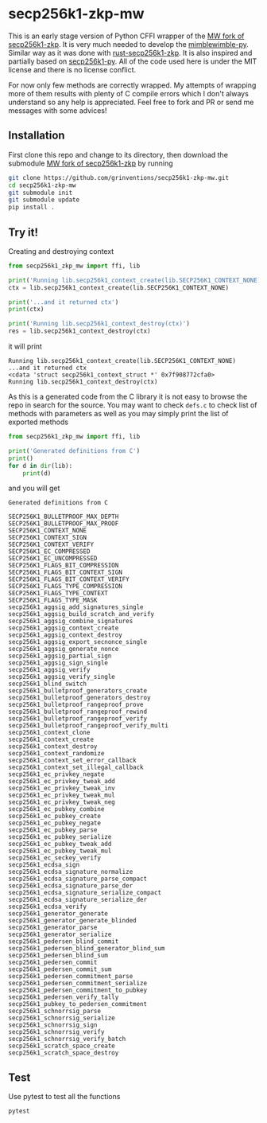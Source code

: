 # secp256k1-zkp-mw

This is an early stage version of Python CFFI wrapper of the [MW fork of secp256k1-zkp](https://github.com/mimblewimble/secp256k1-zkp). It is very much needed to develop the [mimblewimble-py](https://github.com/grinventions/mimblewimble-py). Similar way as it was done with [rust-secp256k1-zkp](https://github.com/mimblewimble/rust-secp256k1-zkp). It is also inspired and partially based on [secp256k1-py](https://github.com/rustyrussell/secp256k1-py). All of the code used here is under the MIT license and there is no license conflict.

For now only few methods are correctly wrapped. My attempts of wrapping more of them results with plenty of C compile errors which I don't always understand so any help is appreciated. Feel free to fork and PR or send me messages with some advices!

## Installation

First clone this repo and change to its directory, then download the submodule [MW fork of secp256k1-zkp](https://github.com/mimblewimble/secp256k1-zkp) by running

```sh
git clone https://github.com/grinventions/secp256k1-zkp-mw.git
cd secp256k1-zkp-mw
git submodule init
git submodule update
pip install .
```

## Try it!

Creating and destroying context

```python
from secp256k1_zkp_mw import ffi, lib

print('Running lib.secp256k1_context_create(lib.SECP256K1_CONTEXT_NONE)')
ctx = lib.secp256k1_context_create(lib.SECP256K1_CONTEXT_NONE)

print('...and it returned ctx')
print(ctx)

print('Running lib.secp256k1_context_destroy(ctx)')
res = lib.secp256k1_context_destroy(ctx)
```

it will print

```
Running lib.secp256k1_context_create(lib.SECP256K1_CONTEXT_NONE)
...and it returned ctx
<cdata 'struct secp256k1_context_struct *' 0x7f908772cfa0>
Running lib.secp256k1_context_destroy(ctx)
```

As this is a generated code from the C library it is not easy to browse the repo in search for the source. You may want to check `defs.c` to check list of methods with parameters as well as you may simply print the list of exported methods

```python
from secp256k1_zkp_mw import ffi, lib

print('Generated definitions from C')
print()
for d in dir(lib):
    print(d)
```

and you will get

```
Generated definitions from C

SECP256K1_BULLETPROOF_MAX_DEPTH
SECP256K1_BULLETPROOF_MAX_PROOF
SECP256K1_CONTEXT_NONE
SECP256K1_CONTEXT_SIGN
SECP256K1_CONTEXT_VERIFY
SECP256K1_EC_COMPRESSED
SECP256K1_EC_UNCOMPRESSED
SECP256K1_FLAGS_BIT_COMPRESSION
SECP256K1_FLAGS_BIT_CONTEXT_SIGN
SECP256K1_FLAGS_BIT_CONTEXT_VERIFY
SECP256K1_FLAGS_TYPE_COMPRESSION
SECP256K1_FLAGS_TYPE_CONTEXT
SECP256K1_FLAGS_TYPE_MASK
secp256k1_aggsig_add_signatures_single
secp256k1_aggsig_build_scratch_and_verify
secp256k1_aggsig_combine_signatures
secp256k1_aggsig_context_create
secp256k1_aggsig_context_destroy
secp256k1_aggsig_export_secnonce_single
secp256k1_aggsig_generate_nonce
secp256k1_aggsig_partial_sign
secp256k1_aggsig_sign_single
secp256k1_aggsig_verify
secp256k1_aggsig_verify_single
secp256k1_blind_switch
secp256k1_bulletproof_generators_create
secp256k1_bulletproof_generators_destroy
secp256k1_bulletproof_rangeproof_prove
secp256k1_bulletproof_rangeproof_rewind
secp256k1_bulletproof_rangeproof_verify
secp256k1_bulletproof_rangeproof_verify_multi
secp256k1_context_clone
secp256k1_context_create
secp256k1_context_destroy
secp256k1_context_randomize
secp256k1_context_set_error_callback
secp256k1_context_set_illegal_callback
secp256k1_ec_privkey_negate
secp256k1_ec_privkey_tweak_add
secp256k1_ec_privkey_tweak_inv
secp256k1_ec_privkey_tweak_mul
secp256k1_ec_privkey_tweak_neg
secp256k1_ec_pubkey_combine
secp256k1_ec_pubkey_create
secp256k1_ec_pubkey_negate
secp256k1_ec_pubkey_parse
secp256k1_ec_pubkey_serialize
secp256k1_ec_pubkey_tweak_add
secp256k1_ec_pubkey_tweak_mul
secp256k1_ec_seckey_verify
secp256k1_ecdsa_sign
secp256k1_ecdsa_signature_normalize
secp256k1_ecdsa_signature_parse_compact
secp256k1_ecdsa_signature_parse_der
secp256k1_ecdsa_signature_serialize_compact
secp256k1_ecdsa_signature_serialize_der
secp256k1_ecdsa_verify
secp256k1_generator_generate
secp256k1_generator_generate_blinded
secp256k1_generator_parse
secp256k1_generator_serialize
secp256k1_pedersen_blind_commit
secp256k1_pedersen_blind_generator_blind_sum
secp256k1_pedersen_blind_sum
secp256k1_pedersen_commit
secp256k1_pedersen_commit_sum
secp256k1_pedersen_commitment_parse
secp256k1_pedersen_commitment_serialize
secp256k1_pedersen_commitment_to_pubkey
secp256k1_pedersen_verify_tally
secp256k1_pubkey_to_pedersen_commitment
secp256k1_schnorrsig_parse
secp256k1_schnorrsig_serialize
secp256k1_schnorrsig_sign
secp256k1_schnorrsig_verify
secp256k1_schnorrsig_verify_batch
secp256k1_scratch_space_create
secp256k1_scratch_space_destroy
```

## Test

Use pytest to test all the functions

```sh
pytest
```
